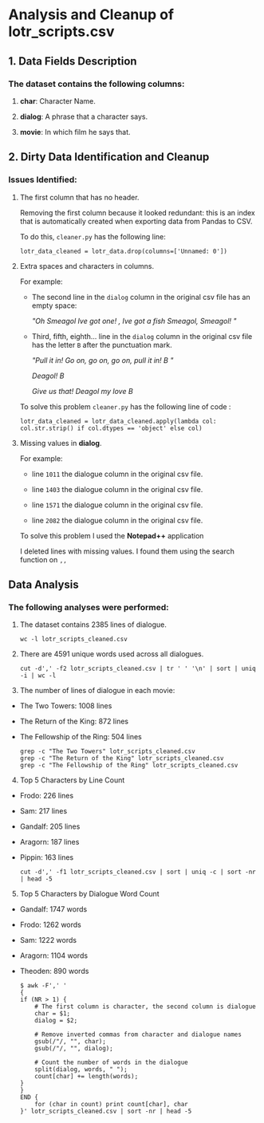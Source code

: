 # Analysis and Cleanup of lotr_scripts.csv

## 1. Data Fields Description

### The dataset contains the following columns:

1. **char**: Character Name.

2. **dialog**: A phrase that a character says.

3. **movie**: In which film he says that.

## 2. Dirty Data Identification and Cleanup

### Issues Identified:

1. The first column that has no header.

    Removing the first column because it looked redundant: this is an index that is automatically created when exporting data from Pandas to CSV.

    To do this, `cleaner.py` has the following line:
    ```
    lotr_data_cleaned = lotr_data.drop(columns=['Unnamed: 0'])
    ```

2. Extra spaces and characters in columns.

    For example: 
    - The second line in the `dialog` column in the original csv file has an empty space:

        *"Oh Smeagol Ive got one! , Ive got a fish Smeagol, Smeagol!    "*

    - Third, fifth, eighth... line in the `dialog` column in the original csv file has the letter `B` after the punctuation mark.

        *"Pull it in! Go on, go on, go on, pull it in! В "*

        *Deagol! В*

        *Give us that! Deagol my love В*

    To solve this problem `cleaner.py` has the following line of code :
    ```
    lotr_data_cleaned = lotr_data_cleaned.apply(lambda col: col.str.strip() if col.dtypes == 'object' else col)
    ```

3. Missing values in **dialog**.

    For example:
    - line `1011` the dialogue column in the original csv file.

    - line `1403` the dialogue column in the original csv file.

    - line `1571` the dialogue column in the original csv file.

    - line `2082` the dialogue column in the original csv file.

    To solve this problem I used the **Notepad++** application

    I deleted lines with missing values. I found them using the search function on `,,`

## Data Analysis

### The following analyses were performed:

1. The dataset contains 2385 lines of dialogue.

    ```
    wc -l lotr_scripts_cleaned.csv
    ```

2. There are 4591 unique words used across all dialogues.

    ```
    cut -d',' -f2 lotr_scripts_cleaned.csv | tr ' ' '\n' | sort | uniq -i | wc -l
    ```

3. The number of lines of dialogue in each movie:
- The Two Towers: 1008 lines
- The Return of the King: 872 lines
- The Fellowship of the Ring: 504 lines

    ```
    grep -c "The Two Towers" lotr_scripts_cleaned.csv
    grep -c "The Return of the King" lotr_scripts_cleaned.csv
    grep -c "The Fellowship of the Ring" lotr_scripts_cleaned.csv
    ```

4. Top 5 Characters by Line Count
- Frodo: 226 lines
- Sam: 217 lines
- Gandalf: 205 lines
- Aragorn: 187 lines
- Pippin: 163 lines

    ```
    cut -d',' -f1 lotr_scripts_cleaned.csv | sort | uniq -c | sort -nr | head -5
    ```

5. Top 5 Characters by Dialogue Word Count
- Gandalf: 1747 words
- Frodo: 1262 words
- Sam: 1222 words
- Aragorn: 1104 words
- Theoden: 890 words

    ```
    $ awk -F',' '
    {
    if (NR > 1) {
        # The first column is character, the second column is dialogue
        char = $1;
        dialog = $2;

        # Remove inverted commas from character and dialogue names
        gsub(/"/, "", char);
        gsub(/"/, "", dialog);

        # Count the number of words in the dialogue
        split(dialog, words, " ");
        count[char] += length(words);
    }
    }
    END {
        for (char in count) print count[char], char
    }' lotr_scripts_cleaned.csv | sort -nr | head -5

    ```
